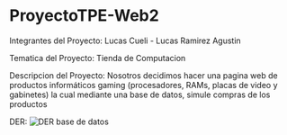 # ProyectoTPE-Web2

Integrantes del Proyecto: Lucas Cueli - Lucas Ramirez Agustin

Tematica del Proyecto: Tienda de Computacion

Descripcion del Proyecto: Nosotros decidimos hacer una pagina web de productos informáticos gaming (procesadores, RAMs, placas de video y gabinetes) la cual mediante una base de datos, simule compras de los productos

DER:
![DER base de datos](https://github.com/LucasCueli/ProyectoTPE-Web2/assets/144820025/864d94b8-1a50-4ddd-803d-dac08bc4d51c)


